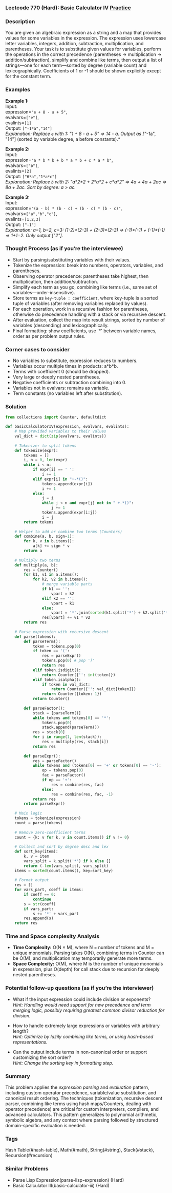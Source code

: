 ### Leetcode 770 (Hard): Basic Calculator IV [Practice](https://leetcode.com/problems/basic-calculator-iv)

### Description  
You are given an algebraic expression as a string and a map that provides values for some variables in the expression. The expression uses lowercase letter variables, integers, addition, subtraction, multiplication, and parentheses. Your task is to substitute given values for variables, perform the operations in the correct precedence (parentheses → multiplication → addition/subtraction), simplify and combine like terms, then output a list of strings—one for each term—sorted by degree (variable count) and lexicographically. Coefficients of 1 or -1 should be shown explicitly except for the constant term.

### Examples  

**Example 1:**  
Input:  
expression=`"e + 8 - a + 5"`,  
evalvars=`["e"]`,  
evalints=`[1]`  
Output: `["-1*a","14"]`  
*Explanation: Replace `e` with 1: "1 + 8 - a + 5" ⇒ 14 - a. Output as ["-1*a", "14"] (sorted by variable degree, a before constants).*

**Example 2:**  
Input:  
expression=`"a * b * b + b * a * b + c * a * b"`,  
evalvars=`["b"]`,  
evalints=`[2]`  
Output: `["6*a","1*a*c"]`  
*Explanation: Replace `b` with 2: "a\*2\*2 + 2\*a\*2 + c\*a\*2" ⇒ 4a + 4a + 2ac ⇒ 8a + 2ac. Sort by degree: a > ac.*

**Example 3:**  
Input:  
expression=`"(a - b) * (b - c) + (b - c) * (b - c)"`,  
evalvars=`["a","b","c"]`,  
evalints=`[1,2,3]`  
Output: `["-1"]`  
*Explanation: a=1, b=2, c=3: (1-2)\*(2-3) + (2-3)\*(2-3) ⇒ (-1)\*(-1) + (-1)\*(-1) ⇒ 1+1=2. Only output ["2"].*

### Thought Process (as if you’re the interviewee)  
- Start by parsing/substituting variables with their values.
- Tokenize the expression: break into numbers, operators, variables, and parentheses.
- Observing operator precedence: parentheses take highest, then multiplication, then addition/subtraction.
- Simplify each term as you go, combining like terms (i.e., same set of variables—order-insensitive).
- Store terms as `key-tuple : coefficient`, where key-tuple is a sorted tuple of variables (after removing variables replaced by values).
- For each operation, work in a recursive fashion for parentheses, otherwise do precedence handling with a stack or via recursive descent.
- After evaluation, collect the map into result strings, sorted by number of variables (descending) and lexicographically.
- Final formatting: show coefficients, use '\*' between variable names, order as per problem output rules.

### Corner cases to consider  
- No variables to substitute, expression reduces to numbers.
- Variables occur multiple times in products: a\*b*b.
- Terms with coefficient 0 (should be dropped).
- Very large or deeply nested parentheses.
- Negative coefficients or subtraction combining into 0.
- Variables not in evalvars: remains as variable.
- Term constants (no variables left after substitution).

### Solution

```python
from collections import Counter, defaultdict

def basicCalculatorIV(expression, evalvars, evalints):
    # Map provided variables to their values
    val_dict = dict(zip(evalvars, evalints))
    
    # Tokenizer to split tokens
    def tokenize(expr):
        tokens = []
        i, n = 0, len(expr)
        while i < n:
            if expr[i] == ' ':
                i += 1
            elif expr[i] in "+-*()":
                tokens.append(expr[i])
                i += 1
            else:
                j = i
                while j < n and expr[j] not in " +-*()":
                    j += 1
                tokens.append(expr[i:j])
                i = j
        return tokens
    
    # Helper to add or combine two terms (Counters)
    def combine(a, b, sign=1):
        for k, v in b.items():
            a[k] += sign * v
        return a
    
    # Multiply two terms
    def multiply(a, b):
        res = Counter()
        for k1, v1 in a.items():
            for k2, v2 in b.items():
                # merge variable parts
                if k1 == '':
                    vpart = k2
                elif k2 == '':
                    vpart = k1
                else:
                    vpart = '*'.join(sorted(k1.split('*') + k2.split('*')))
                res[vpart] += v1 * v2
        return res
    
    # Parse expression with recursive descent
    def parse(tokens):
        def parseTerm():
            token = tokens.pop(0)
            if token == '(':
                res = parseExpr()
                tokens.pop(0) # pop ')'
                return res
            elif token.isdigit():
                return Counter({'': int(token)})
            elif token.isalpha():
                if token in val_dict:
                    return Counter({'': val_dict[token]})
                return Counter({token: 1})
            return Counter()
        
        def parseFactor():
            stack = [parseTerm()]
            while tokens and tokens[0] == '*':
                tokens.pop(0)
                stack.append(parseTerm())
            res = stack[0]
            for i in range(1, len(stack)):
                res = multiply(res, stack[i])
            return res
        
        def parseExpr():
            res = parseFactor()
            while tokens and (tokens[0] == '+' or tokens[0] == '-'):
                op = tokens.pop(0)
                fac = parseFactor()
                if op == '+':
                    res = combine(res, fac)
                else:
                    res = combine(res, fac, -1)
            return res
        return parseExpr()
    
    # Main logic
    tokens = tokenize(expression)
    count = parse(tokens)
    
    # Remove zero-coefficient terms
    count = {k: v for k, v in count.items() if v != 0}
    
    # Collect and sort by degree desc and lex
    def sort_key(item):
        k, v = item
        vars_split = k.split('*') if k else []
        return (-len(vars_split), vars_split)
    items = sorted(count.items(), key=sort_key)
    
    # Format output
    res = []
    for vars_part, coeff in items:
        if coeff == 0:
            continue
        s = str(coeff)
        if vars_part:
            s += '*' + vars_part
        res.append(s)
    return res
```

### Time and Space complexity Analysis  

- **Time Complexity:** O(N × M), where N = number of tokens and M = unique monomials. Parsing takes O(N), combining terms in Counter can be O(M), and multiplication may temporarily generate more terms.
- **Space Complexity:** O(M), where M is the number of unique monomials in expression, plus O(depth) for call stack due to recursion for deeply nested parentheses.

### Potential follow-up questions (as if you’re the interviewer)  

- What if the input expression could include division or exponents?  
  *Hint: Handling would need support for new precedence and term merging logic, possibly requiring greatest common divisor reduction for division.*
  
- How to handle extremely large expressions or variables with arbitrary length?  
  *Hint: Optimize by lazily combining like terms, or using hash-based representations.*

- Can the output include terms in non-canonical order or support customizing the sort order?  
  *Hint: Change the sorting key in formatting step.*

### Summary
This problem applies the *expression parsing* and *evaluation* pattern, including custom operator precedence, variable/value substitution, and canonical result ordering. The techniques (tokenization, recursive descent parser, combining like terms using hash maps/Counters, dealing with operator precedence) are critical for custom interpreters, compilers, and advanced calculators. This pattern generalizes to polynomial arithmetic, symbolic algebra, and any context where parsing followed by structured domain-specific evaluation is needed.

### Tags
Hash Table(#hash-table), Math(#math), String(#string), Stack(#stack), Recursion(#recursion)

### Similar Problems
- Parse Lisp Expression(parse-lisp-expression) (Hard)
- Basic Calculator III(basic-calculator-iii) (Hard)